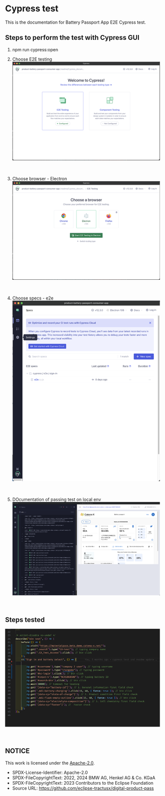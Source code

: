 <!-- 
  Tractus-X - Digital Product Passport Application 
 
  Copyright (c) 2022, 2024 BMW AG, Henkel AG & Co. KGaA
  Copyright (c) 2022, 2024 Contributors to the Eclipse Foundation

  See the NOTICE file(s) distributed with this work for additional
  information regarding copyright ownership.
 
  This program and the accompanying materials are made available under the
  terms of the Apache License, Version 2.0 which is available at
  https://www.apache.org/licenses/LICENSE-2.0.
 
  Unless required by applicable law or agreed to in writing, software
  distributed under the License is distributed on an "AS IS" BASIS
  WITHOUT WARRANTIES OR CONDITIONS OF ANY KIND,
  either express or implied. See the
  License for the specific language govern in permissions and limitations
  under the License.
 
  SPDX-License-Identifier: Apache-2.0
-->

# Cypress test

This is the documentation for Battery Passport App E2E Cypress test.

## Steps to perform the test with Cypress GUI

1. npm run cypress:open
2. Choose E2E testing
   ![GUI-start](./GUI-start.png)  
   </br></br>

3. Choose browser - Electron
   ![GUI-browser](./GUI-browser.png)  
   </br></br>

4. Choose specs - e2e
   ![GUI-specs](./GUI-specs.png)  
   </br></br>

5. DOcumentation of passing test on local env
   ![GUI-passing](./GUI-passing.png)  
   </br></br>

## Steps tested

![test](./test.png)  
</br></br>


## NOTICE

This work is licensed under the [Apache-2.0](https://www.apache.org/licenses/LICENSE-2.0).

- SPDX-License-Identifier: Apache-2.0
- SPDX-FileCopyrightText: 2022, 2024 BMW AG, Henkel AG & Co. KGaA
- SPDX-FileCopyrightText: 2023 Contributors to the Eclipse Foundation
- Source URL: https://github.com/eclipse-tractusx/digital-product-pass
